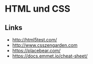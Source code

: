 # HTML und CSS

## Links
- http://html5test.com/
- http://www.csszengarden.com
- https://placebear.com/
- https://docs.emmet.io/cheat-sheet/